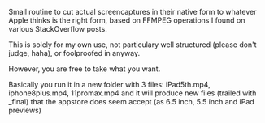 Small routine to cut actual screencaptures in their native form to whatever Apple thinks is the right form, based on FFMPEG operations I found on various StackOverflow posts.

This is solely for my own use, not particulary well structured (please don't judge, haha), or foolproofed in anyway.

However, you are free to take what you want. 

Basically you run it in a new folder with 3 files: iPad5th.mp4, iphone8plus.mp4, 11promax.mp4 and it will produce new files (trailed with _final) that the appstore does seem accept (as 6.5 inch, 5.5 inch and iPad previews)
